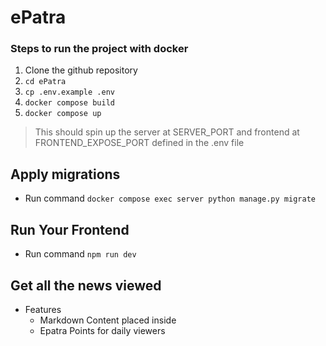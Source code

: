 # ePatra

### Steps to run the project with docker
1. Clone the github repository
2. `cd ePatra`
3. `cp .env.example .env`
4. `docker compose build`
5. `docker compose up`

> This should spin up the server at SERVER_PORT and frontend at FRONTEND_EXPOSE_PORT defined in the .env file

## Apply migrations
- Run command `docker compose exec server python manage.py migrate`

## Run Your Frontend
- Run command `npm run dev`

## Get all the news viewed
- Features
    - Markdown Content placed inside
    - Epatra Points for daily viewers